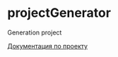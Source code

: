 # projectGenerator
Generation project

<a href="https://docs.google.com/document/d/e/2PACX-1vQhR-nvZ8zukGHgWKD2JgR05u0ksnGZoxPNYhIcwd06HBrp7ZoY-gc-nFR97o8mn6KSK7uGqJgqp494/pub" target="_blank">Документация по проекту</a>
